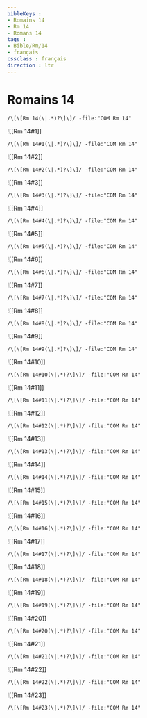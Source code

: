 ```yaml
---
bibleKeys : 
- Romains 14
- Rm 14
- Romans 14
tags : 
- Bible/Rm/14
- français
cssclass : français
direction : ltr
---
```


# Romains 14

```query
/\[\[Rm 14(\|.*)?\]\]/ -file:"COM Rm 14"
```



![[Rm 14#1]]

```query
/\[\[Rm 14#1(\|.*)?\]\]/ -file:"COM Rm 14"
```

![[Rm 14#2]]

```query
/\[\[Rm 14#2(\|.*)?\]\]/ -file:"COM Rm 14"
```

![[Rm 14#3]]

```query
/\[\[Rm 14#3(\|.*)?\]\]/ -file:"COM Rm 14"
```

![[Rm 14#4]]

```query
/\[\[Rm 14#4(\|.*)?\]\]/ -file:"COM Rm 14"
```

![[Rm 14#5]]

```query
/\[\[Rm 14#5(\|.*)?\]\]/ -file:"COM Rm 14"
```

![[Rm 14#6]]

```query
/\[\[Rm 14#6(\|.*)?\]\]/ -file:"COM Rm 14"
```

![[Rm 14#7]]

```query
/\[\[Rm 14#7(\|.*)?\]\]/ -file:"COM Rm 14"
```

![[Rm 14#8]]

```query
/\[\[Rm 14#8(\|.*)?\]\]/ -file:"COM Rm 14"
```

![[Rm 14#9]]

```query
/\[\[Rm 14#9(\|.*)?\]\]/ -file:"COM Rm 14"
```

![[Rm 14#10]]

```query
/\[\[Rm 14#10(\|.*)?\]\]/ -file:"COM Rm 14"
```

![[Rm 14#11]]

```query
/\[\[Rm 14#11(\|.*)?\]\]/ -file:"COM Rm 14"
```

![[Rm 14#12]]

```query
/\[\[Rm 14#12(\|.*)?\]\]/ -file:"COM Rm 14"
```

![[Rm 14#13]]

```query
/\[\[Rm 14#13(\|.*)?\]\]/ -file:"COM Rm 14"
```

![[Rm 14#14]]

```query
/\[\[Rm 14#14(\|.*)?\]\]/ -file:"COM Rm 14"
```

![[Rm 14#15]]

```query
/\[\[Rm 14#15(\|.*)?\]\]/ -file:"COM Rm 14"
```

![[Rm 14#16]]

```query
/\[\[Rm 14#16(\|.*)?\]\]/ -file:"COM Rm 14"
```

![[Rm 14#17]]

```query
/\[\[Rm 14#17(\|.*)?\]\]/ -file:"COM Rm 14"
```

![[Rm 14#18]]

```query
/\[\[Rm 14#18(\|.*)?\]\]/ -file:"COM Rm 14"
```

![[Rm 14#19]]

```query
/\[\[Rm 14#19(\|.*)?\]\]/ -file:"COM Rm 14"
```

![[Rm 14#20]]

```query
/\[\[Rm 14#20(\|.*)?\]\]/ -file:"COM Rm 14"
```

![[Rm 14#21]]

```query
/\[\[Rm 14#21(\|.*)?\]\]/ -file:"COM Rm 14"
```

![[Rm 14#22]]

```query
/\[\[Rm 14#22(\|.*)?\]\]/ -file:"COM Rm 14"
```

![[Rm 14#23]]

```query
/\[\[Rm 14#23(\|.*)?\]\]/ -file:"COM Rm 14"
```

